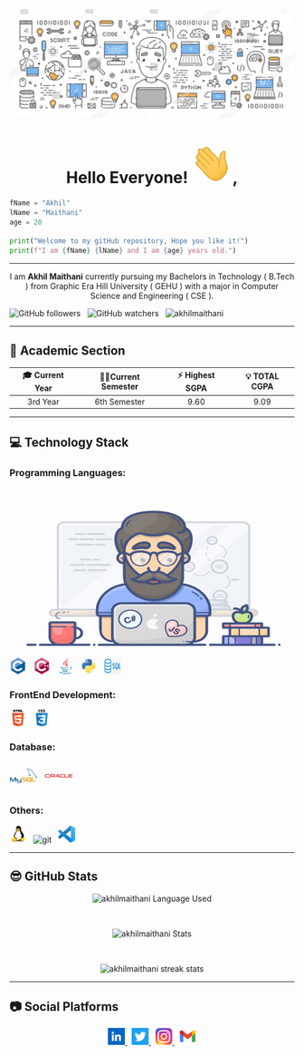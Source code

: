 <img src="Images/new image.jpg" alt="Banner Image">

<h1 align="center"> Hello Everyone! <img src="Images/Hand.gif" alt="wave-hand">, </h1>

```python
fName = "Akhil"
lName = "Maithani"
age = 20

print("Welcome to my gitHub repository, Hope you like it!")
print(f"I am {fName} {lName} and I am {age} years old.")
```

<hr>

<p align="center">
I am <strong>Akhil Maithani</strong> currently pursuing my Bachelors in Technology ( B.Tech ) from Graphic Era Hill University ( GEHU ) with a major in Computer Science and Engineering ( CSE ).

![GitHub followers](https://img.shields.io/github/followers/AkhilMaithani?style=social)
&nbsp;
![GitHub watchers](https://img.shields.io/github/watchers/AkhilMaithani/AkhilMaithani?style=social)
&nbsp;
<img src="https://komarev.com/ghpvc/?username=AkhilMaithani&label=Profile%20views&color=0e75b6&style=flat" alt="akhilmaithani">
</p>

<hr>

## 📙 Academic Section

| 🎓 Current Year | 🐱‍👤Current Semester | ⚡ Highest SGPA | 💡 TOTAL CGPA |
|:-:|:-:|:-:|:-:|
| 3rd Year | 6th Semester | 9.60 | 9.09 |

<hr>

## 💻 Technology Stack

### Programming Languages:

<img align="right" src="Images/programmer.gif" alt="Programmer Gif" width="500" height="300">

<p>
  <img src="https://raw.githubusercontent.com/devicons/devicon/master/icons/c/c-original.svg" alt="c" width="30" height="30">
  &nbsp;
  <img src="https://raw.githubusercontent.com/devicons/devicon/master/icons/cplusplus/cplusplus-original.svg" alt="cplusplus" width="30" height="30">
  &nbsp;
  <img src="https://raw.githubusercontent.com/devicons/devicon/master/icons/java/java-original.svg" alt="java" width="30" height="30">
  &nbsp;
  <img src="https://raw.githubusercontent.com/devicons/devicon/master/icons/python/python-original.svg" alt="python" width="30" height="30">
  &nbsp;
  <img src="Images/sql.png" alt="sql" width="30" height="30">
</p>

### FrontEnd Development:
<p>
  <img src="https://raw.githubusercontent.com/devicons/devicon/master/icons/html5/html5-original-wordmark.svg" alt="html5" width="30" height="30">
  &nbsp;
  <img src="https://raw.githubusercontent.com/devicons/devicon/master/icons/css3/css3-original-wordmark.svg" alt="css3" width="30" height="30">
</p>

### Database:
<p>
  <img src="https://raw.githubusercontent.com/devicons/devicon/master/icons/mysql/mysql-original-wordmark.svg" alt="mysql" width="50" height="50">
  &nbsp;
  <img src="https://raw.githubusercontent.com/devicons/devicon/master/icons/oracle/oracle-original.svg" alt="oracle" width="50" height="50">
</p>

### Others:
<p>
  <img src="https://raw.githubusercontent.com/devicons/devicon/master/icons/linux/linux-original.svg" alt="linux" width="30" height="30"> 
  &nbsp;
  <img src="https://www.vectorlogo.zone/logos/git-scm/git-scm-icon.svg" alt="git" width="30" height="30">
  &nbsp;
  <img src="Images/visual studio.png" alt="visual studio" width="30" height="30">
</p>

<hr>

## 😎 GitHub Stats

<p align="center">
<img src="https://github-readme-stats.vercel.app/api/top-langs?username=AkhilMaithani&show_icons=true&locale=en&layout=compact" alt="akhilmaithani Language Used">
</p>

<br>
<p align="center">
<img src="https://github-readme-stats.vercel.app/api?username=akhilmaithani&show_icons=true&locale=en" alt="akhilmaithani Stats">
</p>

<br>
<p align="center">
<img src="https://github-readme-streak-stats.herokuapp.com/?user=AkhilMaithani&" alt="akhilmaithani streak stats">
</p>

<hr>

## 📷 Social Platforms
<p align="center">
  <a href="https://www.linkedin.com/in/akhilmaithani/" target="_blank"><img src="Images/linkedin.png" alt="Linkedin" width="30" height="30"> </a>
  &nbsp;
  <a href="https://twitter.com/maithani_akhil/" target="_blank"><img src="Images/twitter.png" alt="Twitter" width="30" height="30"> </a>
  &nbsp;
  <a href="https://www.instagram.com/abyte._.space._.needed/" target="_blank"><img src="Images/instagram.png" alt="Instagram" width="30" height="30"> </a>
  &nbsp;
  <a href="mailto:akhilmaithani1303@gmail.com" target="_blank"><img src="Images/gmail.png" alt="Gmail" width="30" height="30"> </a>
</p>
